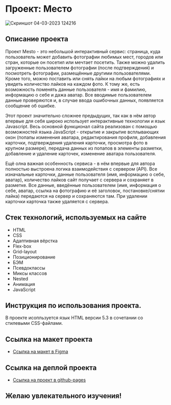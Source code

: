 # Проект: Место
![Скриншот 04-03-2023 124216](https://user-images.githubusercontent.com/113699485/222885885-8aeb48bd-3a7e-4302-b242-6048c8ae7121.jpg)

## Описание проекта
Проект Mesto - это небольшой интерактивный сервис: страница, куда пользователь может добавить фотографии любимых мест, городов или стран, которые он посетил или мечтает посетить. Также можно удалить загруженные пользователем фотографии (после подтверждения) и посмотреть фотографии, размещённые другими пользователями. Кроме того, можно поставить или снять лайки на любым фотографиях и увидеть количество лайков на каждом фото. К тому же, есть возможность поменять данные пользователя - имя и фамилию, информацию о себе и дажа аватар. Все вводимые пользователем данные проверяются и, в случае ввода ошибочных данных, появляется сообщение об ошибке.

Этот проект значительно сложнее предыдущих, так как в нём автор впервые для себя широко использует интерактивные технологии и язык Javascript. Весь основной функционал сайта реализован с помощью возможностей языка JavaScript - открытие и закрытие всплывающих окон (попапы изменения аватара, редактирования профиля, добавления карточки, подтверждения удаления карточки, просмотра фото в крупном размере), передача данных из попапов в элементы разметки, добавление и удаление карточек, изменение аватара пользователя.

Ещё олна важная особенность сервиса - в нём впервые для автора полностью выстроена логика взаимодействия с сервером (API). Все изначальные карточки, данные пользователя (имя, информацию о себе, аватар), количество лайков сайт получает с сервера и сохраняет в разметке. Все данные, введённые пользователем (имя, информация о себе, аватар, ссылка на фотографию и её заголовок, постановке/снятии лайка) передаются на сервер и сохраняются там. При удалении карточки карточка также удаляется с сервера.  

## Стек технологий, используемых на сайте
* HTML
* CSS
* Адаптивная вёрстка
* Flex-box
* Grid-layout
* Позиционирование
* БЭМ
* Псевдоклассы
* Миксы классов
* Nested 
* Анимация
* JavaScript

## Инструкция по использования проекта.  
В проекте исопльзуется язык HTML версии 5.3 в сочетании со стилевыми CSS-файлами.

## Ссылка на макет проекта 

* [Ссылка на макет в Figma](https://www.figma.com/file/2cn9N9jSkmxD84oJik7xL7/JavaScript.-Sprint-4?node-id=0%3A1)

## Ссылка на деплой проекта
* [Ссылка на проект в github-pages](https://argayash1.github.io/mesto/)

## Желаю увлекательного изучения!


